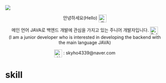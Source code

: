<!-- hearder -->
<img src="https://capsule-render.vercel.app/api?type=waving&color=auto&height=200&section=header&text=Welcome&fontSize=90&fontAlignY=30&desc='GEONHO'%20GitHub%20Profile&descAlignY=51&descAlign=59.5&align=center" />

<!-- main -->
<p align= "center">안녕하세요(Hello)
  <img src="https://em-content.zobj.net/source/joypixels-animations/366/waving-hand_1f44b.gif" srcset="https://em-content.zobj.net/source/joypixels-animations/366/waving-hand_1f44b.gif 2x" alt="흔드는 손 on JoyPixels Animations 3.5" width="25" height="25" align= "center">
</p>
<p align= "center">메인 언어 JAVA로 백엔드 개발에 관심을 가지고 있는 주니어 개발자입니다.
  <img src="https://em-content.zobj.net/source/microsoft-teams/363/saluting-face_1fae1.png" srcset="https://em-content.zobj.net/source/microsoft-teams/363/saluting-face_1fae1.png 2x" alt="Saluting Face on Microsoft Teams 15.0" width="25" height="25" align= "center">
  </br> (I am a junior developer who is interested in developing the backend with the main language JAVA)
</p> 
<p align="center">
  <img src="https://em-content.zobj.net/thumbs/120/samsung/349/e-mail_1f4e7.png" srcset="https://em-content.zobj.net/thumbs/240/samsung/349/e-mail_1f4e7.png 2x" alt="이메일 on Samsung One UI 5.0" width="25" height="25"
    align="center">
  : skyho4339@naver.com
</p>
<div border-bottom="solid"></div>
<h1>skill</h1>


